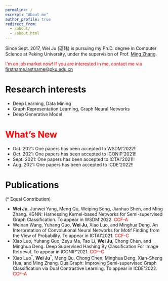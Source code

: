 ```yaml
---
permalink: /
excerpt: "About me"
author_profile: true
redirect_from: 
  - /about/
  - /about.html
---
```


Since Sept. 2017, Wei Ju (琚玮) is pursuing my Ph.D. degree in Computer Science at Peking University, under the supervision of Prof. [Ming Zhang](http://net.pku.edu.cn/dlib/mzhang/). 
<!-- I have also been closely working with Prof. [Jian Tang](https://jian-tang.com/), who is my supervior at [Mila](https://mila.quebec/en/) during Sept. 2018 - Sept. 2019. -->

<span style="color:red">I'm on job market now! If you are interested in me, contact me via firstname.lastname@pku.edu.cn</span>

Research interests
======
* Deep Learning, Data Mining
* Graph Representation Learning, Graph Neural Networks
* Deep Generative Model

<span style="color:red">What’s New</span>
=====
* Oct. 2021: One papers has been accepted to WSDM'2022!!
* Oct. 2021: One papers has been accepted to ICONIP'2021!!
* Sept. 2021: One papers has been accepted to ICTAI'2021!!
* Aug. 2021: One papers has been accepted to ICDE'2022!!

Publications
=====
(\* Equal Contribution)
* **Wei Ju**, Junwei Yang, Meng Qu, Weiping Song, Jianhao Shen, and Ming Zhang. KGNN: Harnessing Kernel-based Networks for Semi-supervised Graph Classification. To appear in WSDM'2022. <span style="color:red">CCF-A</span>
* Weinan Wang, Yuhang Guo, **Wei Ju**, Xiao Luo, and Minghua Deng. An Interpretation of Convolutional Neural Networks for Motif Finding from the View of Probability. To appear in ICTAI'2021. <span style="color:red">CCF-C</span>
* Xiao Luo, Yuhang Guo, Zeyu Ma, Tao Li, **Wei Ju**, Chong Chen, and Minghua Deng. Deep Supervised Hashing By Classification For Image Retrieval. To appear in ICONIP'2021. <span style="color:red">CCF-C</span>
* Xiao Luo<sup>\*</sup>, **Wei Ju**<sup>\*</sup>, Meng Qu, Chong Chen, Minghua Deng, Xian-Sheng Hua, and Ming Zhang. DualGraph: Improving Semi-supervised Graph Classification via Dual Contrastive Learning. To appear in ICDE'2022. <span style="color:red">CCF-A</span>
